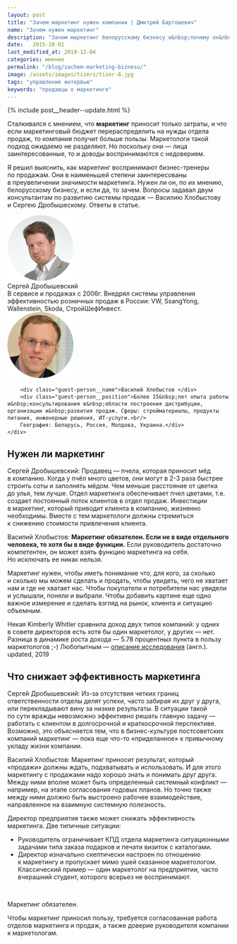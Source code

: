 ```yaml
---
layout: post
title: "Зачем маркетинг нужен компании | Дмитрий Бартошевич"
name: "Зачем нужен маркетинг"
description: "Зачем маркетинг белорусскому бизнесу и&nbsp;почему он&nbsp;иногда не&nbsp;приносит пользу предприятиям&nbsp;— рассуждают эксперты по&nbsp;продажам."
date:   2015-10-01
last_modified_at: 2019-12-04
categories: мнение
permalink: "/blog/zachem-marketing-biznesu/"
image: /assets/images/tizers/tizer-8.jpg
tags: "управление интервью"
keywords: "продавцы о маркетинге"
---
```


{% include post__header--update.html %}

<p>Сталкивался с&nbsp;мнением, что <b>маркетинг</b> приносит только затраты, и&nbsp;что если маркетинговый бюджет перераспределить на&nbsp;нужды отдела продаж, то&nbsp;компания получит больше пользы. Маркетологи такой подход ожидаемо не&nbsp;разделяют. Но&nbsp;поскольку они&nbsp;— лица заинтересованные, то&nbsp;и&nbsp;доводы воспринимаются с&nbsp;недоверием.</p>
<div class="with-side">
<p>Я&nbsp;решил выяснить, как маркетинг воспринимают бизнес-тренеры по&nbsp;продажам. Они в&nbsp;наименьшей степени заинтересованы в&nbsp;преувеличении значимости маркетинга. Нужен&nbsp;ли он, по&nbsp;их&nbsp;мнению, белорусскому бизнесу, и&nbsp;если&nbsp;да, то&nbsp;зачем. Вопросы задавал двум консультантам по&nbsp;развитию системы продаж&nbsp;— Василию Хлобыстову и&nbsp;Сергею Дробышескому. Ответы в&nbsp;статье.</p>
<div class="side">

<div class="guests">
    <div class="guest-person">
        <picture>
                    <source srcset="/assets/images/blog/zachem-marketing-biznesu/sd.avif" type="image/avif">
                    <source srcset="/assets/images/blog/zachem-marketing-biznesu/sd.webp" type="image/webp">  
                    <source srcset="/assets/images/blog/zachem-marketing-biznesu/sd.png" type="image/png">               
                <img loading="lazy"  class="image is-150x150" src="/assets/images/blog/zachem-marketing-biznesu/sd.jpg" alt="Сергей Дробышевский"  width="150" height="150" />
        </picture>
        <div class="guest-person__name">Сергей Дробышевский</div>
        <div class="guest-person__position">В&nbsp;сервисе и&nbsp;продажах с&nbsp;2006г. Внедрял системы управления эффективностью розничных продаж в&nbsp;России: VW, SsangYong, Wallenstein, Skoda, СтройШефИнвест.</div>
    </div>
    <div class="guest-person">
        <picture>
                    <source srcset="/assets/images/blog/zachem-marketing-biznesu/vh.avif" type="image/avif">
                    <source srcset="/assets/images/blog/zachem-marketing-biznesu/vh.webp" type="image/webp">  
                    <source srcset="/assets/images/blog/zachem-marketing-biznesu/vh.png" type="image/png">               
                <img loading="lazy" class="image is-150x150"  src="/assets/images/blog/zachem-marketing-biznesu/vh.jpg" alt="Василий Хлобыстов"  width="150" height="150"> 
        </picture>
        
        <div class="guest-person__name">Василий Хлобыстов </div>
        <div class="guest-person__position">Более 15&nbsp;лет опыта работы и&nbsp;консультирования в&nbsp;области построения дистрибуции, организации и&nbsp;развития продаж. Сферы: стройматериалы, продукты питания, инженерные решения, ИТ-услуги.<br/>
        География: Беларусь, Россия, Молдова, Украина.</div>
    </div>
</div>
</div>





<section class="row-gap--m">
<h2 class="section__title h1 bold">Нужен&nbsp;ли маркетинг</h2>



<p><span class="bold">Сергей Дробышевский:</span> Продавец&nbsp;— пчела, которая приносит мёд в&nbsp;компанию. Когда у&nbsp;пчёл много цветов, они могут в&nbsp;<span class="noperenos">2-3</span> раза быстрее строить соты и&nbsp;заполнять мёдом. Чем меньше расстояние от&nbsp;цветка до&nbsp;улья, тем лучше. Отдел маркетинга обеспечивает пчел цветами, т.е. создает постоянный поток клиентов в&nbsp;отдел продаж. Инвестиции в&nbsp;маркетинг, который приводит клиента в&nbsp;компанию, жизненно необходимы. Вместе с&nbsp;тем маркетологи должны стремиться к&nbsp;снижению стоимости привлечения клиента.</p>


<p><span class="bold">Василий Хлобыстов:</span> <strong>Маркетинг обязателен. Если не&nbsp;в&nbsp;виде отдельного человека, то&nbsp;хотя&nbsp;бы в&nbsp;виде функции.</strong> Если руководитель достаточно компетентен, он&nbsp;может взять функцию маркетинга на&nbsp;себя. Но&nbsp;исключать ее&nbsp;никак нельзя.</p>

<p>Маркетинг нужен, чтобы иметь понимание что, для кого, за&nbsp;сколько и&nbsp;сколько мы&nbsp;можем сделать и&nbsp;продать, чтобы увидеть, чего не&nbsp;хватает нам и&nbsp;где не&nbsp;хватает нас. Чтобы покупатели и&nbsp;потребители нас увидели и&nbsp;услышали, поняли и&nbsp;выбрали. Чтобы добавить картине еще одно важное измерение и&nbsp;сделать взгляд на&nbsp;рынок, клиента и&nbsp;ситуацию объемным.</p>


<div class="post__note">
<p>Некая Kimberly Whitler сравнила доход двух типов компаний: у&nbsp;одних в&nbsp;совете директоров есть хотя&nbsp;бы один маркетолог, у&nbsp;других&nbsp;— нет. Разница в&nbsp;динамике роста дохода&nbsp;— 5.78 процентных пункта в&nbsp;пользу маркетологов ;-) Любопытным&nbsp;— <a class="link" href="https://www.ama.org/marketing-news/marketer-representation-at-the-board-level-can-drive-growth-so-why%e2%80%89are-they-underrepresented/" >описание исследования</a> (англ.). <br> <span class="small">updated, 2019</span></p>

</div>
</section>

<section class="row-gap--m">
<h2 class="section__title h1 bold">Что снижает эффективность маркетинга</h2>

<p><span class="bold">Сергей Дробышевский:</span> Из-за отсутствия четких границ ответственности отделы делят успехи, часто забирая их&nbsp;друг у&nbsp;друга, или перекладывают вину за&nbsp;низкие результаты. В&nbsp;ситуации такой по&nbsp;сути вражды невозможно эффективно решать главную задачу&nbsp;— работать с&nbsp;клиентом в&nbsp;долгосрочной и&nbsp;краткосрочной перспективе. Возможно, это объясняется тем, что в&nbsp;бизнес-культуре постсоветских компаний маркетинг&nbsp;— пока еще что-то «приделанное» к&nbsp;привычному укладу жизни компании.</p>

<p><span class="bold">Василий Хлобыстов:</span> Маркетинг приносит результат, который «продажи» должны ждать, подхватывать и&nbsp;использовать. И&nbsp;для этого маркетингу с&nbsp;продажами надо хорошо знать и&nbsp;понимать друг друга. Между ними вполне может быть определенный системный конфликт&nbsp;— например, на&nbsp;этапе согласования годовых планов. Но&nbsp;точно также между ними должно быть выстроено рабочее взаимодействие, направленное на&nbsp;взаимную системную полезность.</p>
<p>Директор предприятия также может снижать эффективность маркетинга. Две типичные ситуации:</p>
<ul class="additive-spacing">
<li class="list-li">Руководитель ограничивает КПД отдела маркетинга ситуационными задачами типа заказа подарков и&nbsp;печати визиток с&nbsp;каталогами.</li>
<li class="list-li">Директор изначально скептически настроен по&nbsp;отношению к&nbsp;маркетингу и&nbsp;пропускает мимо ушей сказанное маркетологом. Классический пример&nbsp;— один маркетолог на&nbsp;предприятии, часто вчерашний студент, которого всерьез не&nbsp;воспринимают.</li>
</ul>
</section>
<br />
<div class="mt-m post__note h2 additive-spacing max-width-text"><p>Маркетинг обязателен. </p> <p>Чтобы маркетинг приносил пользу, требуется согласованная работа отделов маркетинга и&nbsp;продаж, а&nbsp;также доверие руководителя компании к&nbsp;маркетологам.</p></div>
